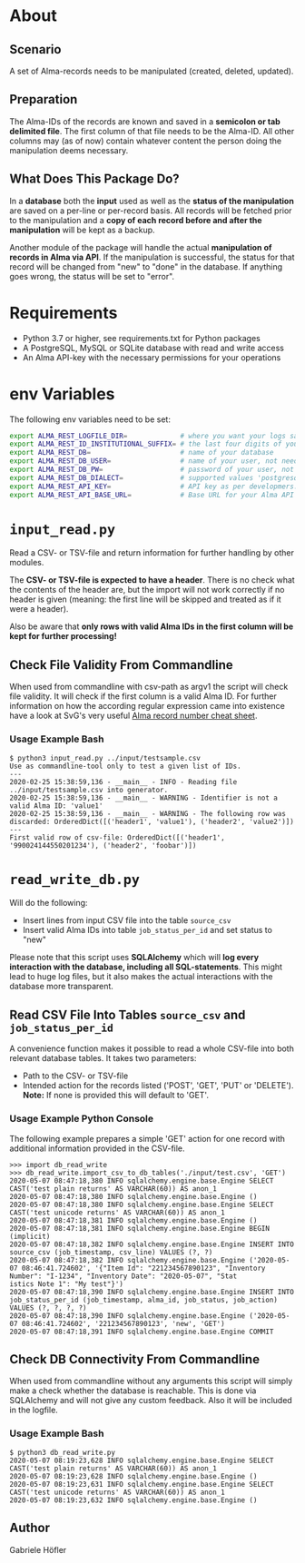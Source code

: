 # About

## Scenario
A set of Alma-records needs to be manipulated (created, deleted, updated).

## Preparation

The Alma-IDs of the records are known and saved in a **semicolon or tab
delimited file**. The first column of that file needs to be the Alma-ID.
All other columns may (as of now) contain whatever content the person
doing the manipulation deems necessary.

## What Does This Package Do?

In a **database** both the **input** used as well as the
**status of the manipulation** are saved on a per-line or per-record basis.
All records will be fetched prior to the manipulation and a
**copy of each record before and after the manipulation** will
be kept as a backup.

Another module of the package will handle the actual **manipulation of
records in Alma via API**. If the manipulation is successful, the status for that
record will be changed from "new" to "done" in the database. If anything
goes wrong, the status will be set to "error".

# Requirements
* Python 3.7 or higher, see requirements.txt for Python packages
* A PostgreSQL, MySQL or SQLite database with read and write access
* An Alma API-key with the necessary permissions for your operations

# env Variables

The following env variables need to be set:

```bash
export ALMA_REST_LOGFILE_DIR=             # where you want your logs saved
export ALMA_REST_ID_INSTITUTIONAL_SUFFIX= # the last four digits of your Alma IDs
export ALMA_REST_DB=                      # name of your database
export ALMA_REST_DB_USER=                 # name of your user, not needed for sqlite
export ALMA_REST_DB_PW=                   # password of your user, not needed for sqlite
export ALMA_REST_DB_DIALECT=              # supported values 'postgresql', 'mysql' or 'sqlite'
export ALMA_REST_API_KEY=                 # API key as per developmers.exlibrisgroup.com
export ALMA_REST_API_BASE_URL=            # Base URL for your Alma API calls, ending with 'v1/'
```

# `input_read.py`

Read a CSV- or TSV-file and return information for further handling by other modules.

The **CSV- or TSV-file is expected to have a header**. There is no check what the contents
of the header are, but the import will not work correctly if no header is given (meaning: the first
line will be skipped and treated as if it were a header).

Also be aware that
**only rows with valid Alma IDs in the first column will be kept for further processing!**

## Check File Validity From Commandline

When used from commandline with csv-path as argv1 the script will check file validity.
It will check if the first column is a valid Alma ID. For further information
on how the according regular expression came into existence have a look at SvG's very useful
[Alma record number cheat sheet][1].

[1]: https://knowledge.exlibrisgroup.com/Alma/Community_Knowledge/How_to_-_A_cheat_sheet_for_Alma_record_numbers

### Usage Example Bash

```
$ python3 input_read.py ../input/testsample.csv
Use as commandline-tool only to test a given list of IDs.
---
2020-02-25 15:38:59,136 - __main__ - INFO - Reading file ../input/testsample.csv into generator.
2020-02-25 15:38:59,136 - __main__ - WARNING - Identifier is not a valid Alma ID: 'value1'
2020-02-25 15:38:59,136 - __main__ - WARNING - The following row was discarded: OrderedDict([('header1', 'value1'), ('header2', 'value2')])
---
First valid row of csv-file: OrderedDict([('header1', '990024144550201234'), ('header2', 'foobar')])
```

# `read_write_db.py`

Will do the following:

* Insert lines from input CSV file into the table `source_csv`
* Insert valid Alma IDs into table `job_status_per_id` and set status to "new"

Please note that this script uses **SQLAlchemy** which will **log every interaction
with the database, including all SQL-statements**. This might lead to huge
log files, but it also makes the actual interactions with the database
more transparent.

## Read CSV File Into Tables `source_csv` and `job_status_per_id`

A convenience function makes it possible to read a whole CSV-file into
both relevant database tables. It takes two parameters:
* Path to the CSV- or TSV-file
* Intended action for the records listed ('POST', 'GET', 'PUT' or 'DELETE'). **Note:** If none is provided
this will default to 'GET'.

### Usage Example Python Console

The following example prepares a simple 'GET' action for one record with additional
information provided in the CSV-file.

```
>>> import db_read_write
>>> db_read_write.import_csv_to_db_tables('./input/test.csv', 'GET')
2020-05-07 08:47:18,380 INFO sqlalchemy.engine.base.Engine SELECT CAST('test plain returns' AS VARCHAR(60)) AS anon_1
2020-05-07 08:47:18,380 INFO sqlalchemy.engine.base.Engine ()
2020-05-07 08:47:18,380 INFO sqlalchemy.engine.base.Engine SELECT CAST('test unicode returns' AS VARCHAR(60)) AS anon_1
2020-05-07 08:47:18,381 INFO sqlalchemy.engine.base.Engine ()
2020-05-07 08:47:18,381 INFO sqlalchemy.engine.base.Engine BEGIN (implicit)
2020-05-07 08:47:18,382 INFO sqlalchemy.engine.base.Engine INSERT INTO source_csv (job_timestamp, csv_line) VALUES (?, ?)
2020-05-07 08:47:18,382 INFO sqlalchemy.engine.base.Engine ('2020-05-07 08:46:41.724602', '{"Item Id": "221234567890123", "Inventory Number": "I-1234", "Inventory Date": "2020-05-07", "Stat
istics Note 1": "My test"}')
2020-05-07 08:47:18,390 INFO sqlalchemy.engine.base.Engine INSERT INTO job_status_per_id (job_timestamp, alma_id, job_status, job_action) VALUES (?, ?, ?, ?)
2020-05-07 08:47:18,390 INFO sqlalchemy.engine.base.Engine ('2020-05-07 08:46:41.724602', '221234567890123', 'new', 'GET')
2020-05-07 08:47:18,391 INFO sqlalchemy.engine.base.Engine COMMIT
```

## Check DB Connectivity From Commandline

When used from commandline without any arguments this script will simply make a check
whether the database is reachable. This is done via SQLAlchemy and will
not give any custom feedback. Also it will be included in the logfile.

### Usage Example Bash

```
$ python3 db_read_write.py
2020-05-07 08:19:23,628 INFO sqlalchemy.engine.base.Engine SELECT CAST('test plain returns' AS VARCHAR(60)) AS anon_1
2020-05-07 08:19:23,628 INFO sqlalchemy.engine.base.Engine ()
2020-05-07 08:19:23,631 INFO sqlalchemy.engine.base.Engine SELECT CAST('test unicode returns' AS VARCHAR(60)) AS anon_1
2020-05-07 08:19:23,632 INFO sqlalchemy.engine.base.Engine ()
```

## Author

Gabriele Höfler
